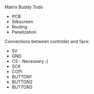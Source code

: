 Matrix Buddy Todo
 - PCB
  - Silkscreen
  - Routing
  - Panelization

Connections between controller and face:
 - 5V
 - GND
 - CS - Necessary :(
 - SCK
 - COPI
 - BUTTON1
 - BUTTON2
 - BUTTON3

